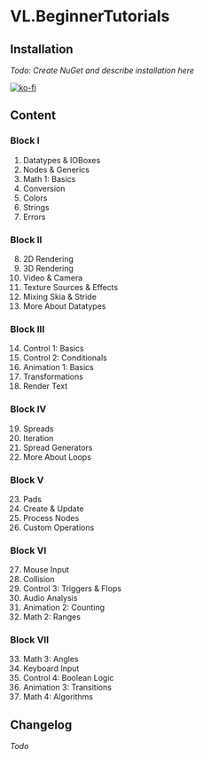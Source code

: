 # VL.BeginnerTutorials

## Installation
*Todo: Create NuGet and describe installation here*

[![ko-fi](https://ko-fi.com/img/githubbutton_sm.svg)](https://ko-fi.com/T6T3I9XX6)

## Content

### Block I
1. Datatypes & IOBoxes
2. Nodes & Generics
3. Math 1: Basics
4. Conversion
5. Colors
6. Strings
7. Errors

### Block II
8. 2D Rendering
9. 3D Rendering
10. Video & Camera
11. Texture Sources & Effects
12. Mixing Skia & Stride
13. More About Datatypes

### Block III
14. Control 1: Basics
15. Control 2: Conditionals
16. Animation 1: Basics
17. Transformations
18. Render Text

### Block IV
19. Spreads
20. Iteration
21. Spread Generators
22. More About Loops

### Block V
23. Pads
24. Create & Update
25. Process Nodes
26. Custom Operations

### Block VI
27. Mouse Input
28. Collision
29. Control 3: Triggers & Flops
30. Audio Analysis
31. Animation 2: Counting
32. Math 2: Ranges

### Block VII
33. Math 3: Angles
34. Keyboard Input
35. Control 4: Boolean Logic
36. Animation 3: Transitions
37. Math 4: Algorithms

## Changelog
*Todo*
